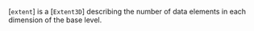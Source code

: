 [`extent`] is a [`Extent3D`] describing the number of data
elements in each dimension of the base level.